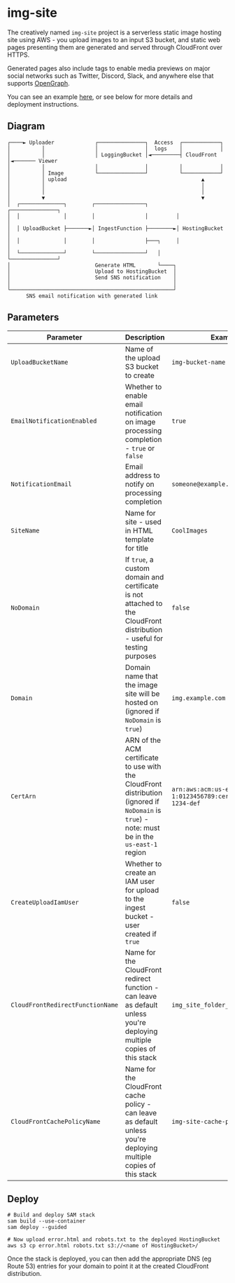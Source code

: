 # img-site
The creatively named `img-site` project is a serverless static image hosting site using AWS - you upload images to an input S3 bucket, and static web pages presenting them are generated and served through CloudFront over HTTPS.

Generated pages also include tags to enable media previews on major social networks such as Twitter, Discord, Slack, and anywhere else that supports [OpenGraph](https://ogp.me/).

You can see an example [here](https://dp97yldgoy09a.cloudfront.net/39c66d7a-e793-412c-8209-33cb1ef63c7b/), or see below for more details and deployment instructions.

## Diagram
```
┌────► Uploader             ┌───────────────┐  Access  ┌────────────┐
│          │                │               │  logs    │            │
│          │                │ LoggingBucket │◄─────────┤ CloudFront │◄─────── Viewer
│          │                │               │          │            │
│          │ Image          └───────────────┘          └────────────┘
│          │ upload                                           ▲
│          │                                                  │
│          │                                                  │
│          ▼                                                  ▼
│  ┌──────────────┐        ┌────────────────┐         ┌───────────────┐
│  │              │        │                │         │               │
│  │ UploadBucket ├───────►│ IngestFunction ├────────►│ HostingBucket │
│  │              │        │                ├───┐     │               │
│  └──────────────┘        └────────────────┘   │     └───────────────┘
│                           Generate HTML       └────┐
│                           Upload to HostingBucket  │
│                           Send SNS notification    │
│                                                    │
└────────────────────────────────────────────────────┘
      SNS email notification with generated link
```

## Parameters

| Parameter                        | Description                                                                                                                                    | Example                                                     |
|----------------------------------|------------------------------------------------------------------------------------------------------------------------------------------------|-------------------------------------------------------------|
| `UploadBucketName`               | Name of the upload S3 bucket to create                                                                                                         | `img-bucket-name`                                           |
| `EmailNotificationEnabled`       | Whether to enable email notification on image processing completion - `true` or `false`                                                        | `true`                                                      |
| `NotificationEmail`              | Email address to notify on processing completion                                                                                               | `someone@example.com`                                       |
| `SiteName`                       | Name for site - used in HTML template for title                                                                                                | `CoolImages`                                                |
| `NoDomain`                       | If `true`, a custom domain and certificate is not attached to the CloudFront distribution - useful for testing purposes                        | `false`                                                     |
| `Domain`                         | Domain name that the image site will be hosted on (ignored if `NoDomain` is `true`)                                                            | `img.example.com`                                           |
| `CertArn`                        | ARN of the ACM certificate to use with the CloudFront distribution (ignored if `NoDomain` is `true`) - note: must be in the `us-east-1` region | `arn:aws:acm:us-east-1:0123456789:certificate/abc-1234-def` |
| `CreateUploadIamUser`            | Whether to create an IAM user for upload to the ingest bucket - user created if `true`                                                         | `false`                                                     |
| `CloudFrontRedirectFunctionName` | Name for the CloudFront redirect function - can leave as default unless you're deploying multiple copies of this stack                         | `img_site_folder_index_redirect`                            |
| `CloudFrontCachePolicyName`      | Name for the CloudFront cache policy - can leave as default unless you're deploying multiple copies of this stack                              | `img-site-cache-policy`                                     |

## Deploy
```shell
# Build and deploy SAM stack
sam build --use-container
sam deploy --guided

# Now upload error.html and robots.txt to the deployed HostingBucket
aws s3 cp error.html robots.txt s3://<name of HostingBucket>/
```

Once the stack is deployed, you can then add the appropriate DNS (eg Route 53) entries for your domain to point it at the created CloudFront distribution.
